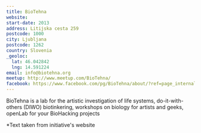 ```yaml
---
title: BioTehna
website:
start-date: 2013
address: Litijska cesta 259
postcode: 1000
city: Ljubljana
postcode: 1262
country: Slovenia
_geoloc:
  lat: 46.042842
  lng: 14.591224
email: info@biotehna.org
meetup: http://www.meetup.com/BioTehna/
facebook: https://www.facebook.com/pg/BioTehna/about/?ref=page_internal
---
```


BioTehna is a lab for the artistic investigation of life systems, do-it-with-others (DIWO) biotinkering, workshops on biology for artists and geeks, openLab for your BioHacking projects


\*Text taken from initiative's website
